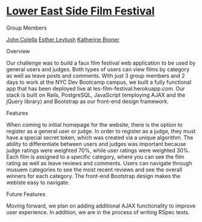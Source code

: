 # [Lower East Side Film Festival](https://les-film-festival.herokuapp.com/)

Group Members

[John Colella](https://github.com/jmcolella)
[Esther Leytush](https://github.com/mindplace)
[Katherine Broner](https://github.com/katherinebroner)

Overview

Our challenge was to build a faux film festival web application to be used by general users and judges.  Both types of users can view films by category as well as leave posts and comments.  With just 3 group members and 2 days to work at the NYC Dev Bootcamp campus, we built a fully functional app that has been deployed live at les-film-festival.herokuapp.com.  Our stack is built on Rails, PostgreSQL, JavaScript (employing AJAX and the jQuery library) and Bootstrap as our front-end design framework.

Features

When coming to initial homepage for the website, there is the option to register as a general user or judge.  In order to register as a judge, they must have a special secret token, which was created via a unique algorithm.  The ability to differentiate between users and judges was important because judge ratings were weighted 70%, while user ratings were weighted 30%.  Each film is assigned to a specific category, where you can see the film rating as well as leave reviews and comments.  Users can navigate through musuem categories to see the most recent reviews and see the overall winners for each category.  The front-end Bootstrap design makes the webiste easy to navigate. 

Future Features

Moving forward, we plan on adding additional AJAX functionality to improve user experience.  In addition, we are in the process of writing RSpec tests.
